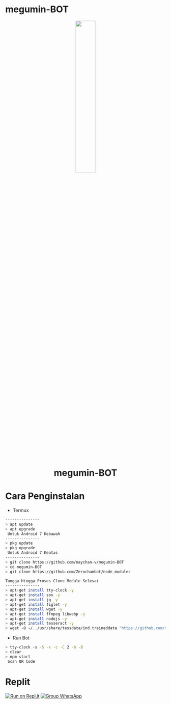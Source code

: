 # megumin-BOT
<p align="center">
	<img src="https://i.ibb.co/cyM9YyH/logoku.jpg" width="35%" style="margin-left: auto;margin-right: auto;display: block;">
</p>
<h1 align="center">megumin-BOT</h1>

# Cara Penginstalan

* Termux
```bash
---------------
> apt update
> apt upgrade
 Untuk Android 7 Kebawah
---------------
> pkg update
> pkg upgrade
 Untuk Android 7 Keatas
---------------
> git clone https://github.com/naychan-v/megumin-BOT
> cd megumin-BOT
> git clone https://github.com/Zerochanbot/node_modules

Tunggu Hingga Proses Clone Module Selesai
---------------
> apt-get install tty-clock -y
> apt-get install sox -y
> apt-get install jq -y
> apt-get install figlet -y
> apt-get install wget -y
> apt-get install ffmpeg libwebp -y
> apt-get install nodejs -y
> apt-get install tesseract -y
> wget -O ~/../usr/share/tessdata/ind.traineddata "https://github.com/tesseract-ocr/tessdata/blob/master/ind.traineddata?raw=true"
```

* Run Bot
```bash
> tty-clock -s -S -x -c -C 2 -b -B
> clear
> npm start
 Scan QR Code
```

# Replit

[![Run on Repl.it](https://repl.it/badge/github/zennn08/express-uploader)](https://repl.it/github/ZeroChanBot/Candy-BOT)
[![Group WhatsApp](https://img.shields.io/badge/WhatsApp%20Group-25D366?style=for-the-badge&logo=whatsapp&logoColor=white)](https://chat.whatsapp.com/FTvfxlLed2XGhjjaKF67os)




